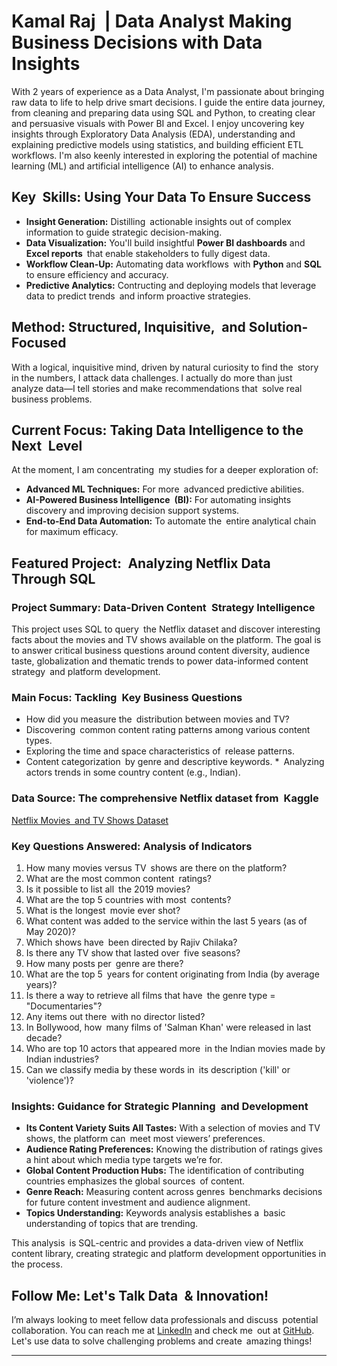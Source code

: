 
# Kamal Raj | Data Analyst Making Business Decisions with Data Insights

With 2 years of experience as a Data Analyst, I'm passionate about bringing raw data to life to help drive smart decisions. I guide the entire data journey, from cleaning and preparing data using SQL and Python, to creating clear and persuasive visuals with Power BI and Excel. I enjoy uncovering key insights through Exploratory Data Analysis (EDA), understanding and explaining predictive models using statistics, and building efficient ETL workflows. I'm also keenly interested in exploring the potential of machine learning (ML) and artificial intelligence (AI) to enhance analysis.

## Key Skills: Using Your Data To Ensure Success

* **Insight Generation:** Distilling actionable insights out of complex information to guide strategic decision-making.
* **Data Visualization:** You'll build insightful **Power BI dashboards** and **Excel reports** that enable stakeholders to fully digest data.
* **Workflow Clean-Up:** Automating data workflows with **Python** and **SQL** to ensure efficiency and accuracy.
* **Predictive Analytics:** Contructing and deploying models that leverage data to predict trends and inform proactive strategies.

## Method: Structured, Inquisitive, and Solution-Focused

With a logical, inquisitive mind, driven by natural curiosity to find the story in the numbers, I attack data challenges. I actually do more than just analyze data—I tell stories and make recommendations that solve real business problems.

## Current Focus: Taking Data Intelligence to the Next Level

At the moment, I am concentrating my studies for a deeper exploration of:

* **Advanced ML Techniques:** For more advanced predictive abilities.
* **AI-Powered Business Intelligence (BI):** For automating insights discovery and improving decision support systems.
* **End-to-End Data Automation:** To automate the entire analytical chain for maximum efficacy.

## Featured Project: Analyzing Netflix Data Through SQL

### Project Summary: Data-Driven Content Strategy Intelligence

This project uses SQL to query the Netflix dataset and discover interesting facts about the movies and TV shows available on the platform. The goal is to answer critical business questions around content diversity, audience taste, globalization and thematic trends to power data-informed content strategy and platform development.

### Main Focus: Tackling Key Business Questions

* How did you measure the distribution between movies and TV?
* Discovering common content rating patterns among various content types.
* Exploring the time and space characteristics of release patterns.
* Content categorization by genre and descriptive keywords.
  \* Analyzing actors trends in some country content (e.g., Indian).

### Data Source: The comprehensive Netflix dataset from Kaggle

[Netflix Movies and TV Shows Dataset](https://www.kaggle.com/datasets/shivamb/netflix-shows?resource=download)

### Key Questions Answered: Analysis of Indicators

1. How many movies versus TV shows are there on the platform?
2. What are the most common content ratings?
3. Is it possible to list all the 2019 movies?
4. What are the top 5 countries with most contents?
5. What is the longest movie ever shot?
6. What content was added to the service within the last 5 years (as of May 2020)?
7. Which shows have been directed by Rajiv Chilaka?
8. Is there any TV show that lasted over five seasons?
9. How many posts per genre are there?
10. What are the top 5 years for content originating from India (by average years)?
11. Is there a way to retrieve all films that have the genre type = "Documentaries"?
12. Any items out there with no director listed?
13. In Bollywood, how many films of 'Salman Khan' were released in last decade?
14. Who are top 10 actors that appeared more in the Indian movies made by Indian industries?
15. Can we classify media by these words in its description ('kill' or 'violence')?

### Insights: Guidance for Strategic Planning and Development

* **Its Content Variety Suits All Tastes:** With a selection of movies and TV shows, the platform can meet most viewers’ preferences.
* **Audience Rating Preferences:** Knowing the distribution of ratings gives a hint about which media type targets we’re for.
* **Global Content Production Hubs:** The identification of contributing countries emphasizes the global sources of content.
* **Genre Reach:** Measuring content across genres benchmarks decisions for future content investment and audience alignment.
* **Topics Understanding:** Keywords analysis establishes a basic understanding of topics that are trending.

This analysis is SQL-centric and provides a data-driven view of Netflix content library, creating strategic and platform development opportunities in the process.

## Follow Me: Let's Talk Data & Innovation!

I’m always looking to meet fellow data professionals and discuss potential collaboration. You can reach me at [LinkedIn](https://www.google.com/search?q=https://www.linkedin.com/in/kamal-raj-030) and check me out at [GitHub](https://github.com/KamalRaj030). Let's use data to solve challenging problems and create amazing things!

---

